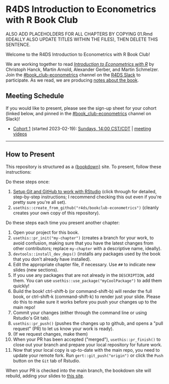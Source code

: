 # R4DS Introduction to Econometrics with R Book Club

ALSO ADD PLACEHOLDERS FOR ALL CHAPTERS BY COPYING 01.Rmd (IDEALLY ALSO UPDATE TITLES WITHIN THE FILES), THEN DELETE THIS SENTENCE.

Welcome to the R4DS Introduction to Econometrics with R Book Club!

We are working together to read [_Introduction to Econometrics with R_](https://www.econometrics-with-r.org) by Christoph Hanck, Martin Arnold, Alexander Gerber, and Martin Schmelzer.
Join the [#book_club-econometrics](https://rfordatascience.slack.com/archives/C04L03B6HR9) channel on the [R4DS Slack](https://r4ds.io/join) to participate.
As we read, we are producing [notes about the book](https://r4ds.io/econometrics).

## Meeting Schedule

If you would like to present, please see the sign-up sheet for your cohort (linked below, and pinned in the [#book_club-econometrics](https://rfordatascience.slack.com/archives/C04L03B6HR9) channel on Slack)!

- [Cohort 1](https://docs.google.com/spreadsheets/d/1uwpli23t6PRaGZeAirsAKyp1hqcqzWSWSwSC-s-lPP4/edit?usp=sharing) (started 2023-02-19): [Sundays, 14:00 CST/CDT](https://www.timeanddate.com/worldclock/converter.html?iso=20230219T200000&p1=24&p2=1440&p3=215) | [meeting videos](https://youtube.com/playlist?list=PL3x6DOfs2NGg-dZDvNIVm-rCDPkm1VKNu)

<hr>


## How to Present

This repository is structured as a [{bookdown}](https://CRAN.R-project.org/package=bookdown) site.
To present, follow these instructions:

Do these steps once:

1. [Setup Git and GitHub to work with RStudio](https://github.com/r4ds/bookclub-setup) (click through for detailed, step-by-step instructions; I recommend checking this out even if you're pretty sure you're all set).
2. `usethis::create_from_github("r4ds/bookclub-econometrics")` (cleanly creates your own copy of this repository).

Do these steps each time you present another chapter:

1. Open your project for this book.
2. `usethis::pr_init("my-chapter")` (creates a branch for your work, to avoid confusion, making sure that you have the latest changes from other contributors; replace `my-chapter` with a descriptive name, ideally).
3. `devtools::install_dev_deps()` (installs any packages used by the book that you don't already have installed).
4. Edit the appropriate chapter file, if necessary. Use `##` to indicate new slides (new sections).
5. If you use any packages that are not already in the `DESCRIPTION`, add them. You can use `usethis::use_package("myCoolPackage")` to add them quickly!
6. Build the book! ctrl-shift-b (or command-shift-b) will render the full book, or ctrl-shift-k (command-shift-k) to render just your slide. Please do this to make sure it works before you push your changes up to the main repo!
7. Commit your changes (either through the command line or using Rstudio's Git tab).
8. `usethis::pr_push()` (pushes the changes up to github, and opens a "pull request" (PR) to let us know your work is ready).
9. (If we request changes, make them)
10. When your PR has been accepted ("merged"), `usethis::pr_finish()` to close out your branch and prepare your local repository for future work.
11. Now that your local copy is up-to-date with the main repo, you need to update your remote fork. Run `gert::git_push("origin")` or click the `Push` button on the `Git` tab of Rstudio.

When your PR is checked into the main branch, the bookdown site will rebuild, adding your slides to [this site](https://r4ds.io/econometrics).

